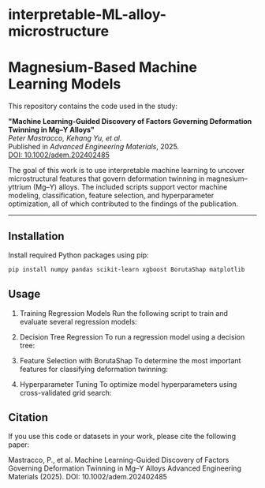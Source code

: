 # interpretable-ML-alloy-microstructure
# Magnesium-Based Machine Learning Models

This repository contains the code used in the study:

**"Machine Learning-Guided Discovery of Factors Governing Deformation Twinning in Mg–Y Alloys"**  
*Peter Mastracco, Kehang Yu, et al.*  
Published in *Advanced Engineering Materials*, 2025.  
[DOI: 10.1002/adem.202402485](https://doi.org/10.1002/adem.202402485)

The goal of this work is to use interpretable machine learning to uncover microstructural features that govern deformation twinning in magnesium–yttrium (Mg–Y) alloys. The included scripts support vector machine modeling, classification, feature selection, and hyperparameter optimization, all of which contributed to the findings of the publication.

---

## Installation

Install required Python packages using pip:

```bash
pip install numpy pandas scikit-learn xgboost BorutaShap matplotlib
```

## Usage
1. Training Regression Models
Run the following script to train and evaluate several regression models:

2. Decision Tree Regression
To run a regression model using a decision tree:

3. Feature Selection with BorutaShap
To determine the most important features for classifying deformation twinning:

4. Hyperparameter Tuning
To optimize model hyperparameters using cross-validated grid search:

## Citation
If you use this code or datasets in your work, please cite the following paper:

Mastracco, P., et al.
Machine Learning-Guided Discovery of Factors Governing Deformation Twinning in Mg–Y Alloys
Advanced Engineering Materials (2025).
DOI: 10.1002/adem.202402485



